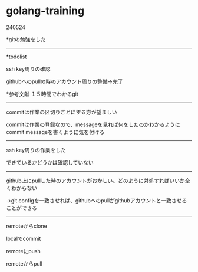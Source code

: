 # golang-training

240524

*gitの勉強をした

***
*todolist

ssh key周りの確認

githubへのpullの時のアカウント周りの整備→完了






*参考文献
１５時間でわかるgit

***
commitは作業の区切りごとにする方が望ましい

commitは作業の登録なので、messageを見れば何をしたのかわかるようにcommit messageを書くように気を付ける

***
ssh key周りの作業をした

できているかどうかは確認していない

***
github上にpullした時のアカウントがおかしい。どのように対処すればいいか全くわからない

→git configを一致させれば、githubへのpullがgithubアカウントと一致させることができる

***
remoteからclone

localでcommit

remoteにpush

remoteからpull